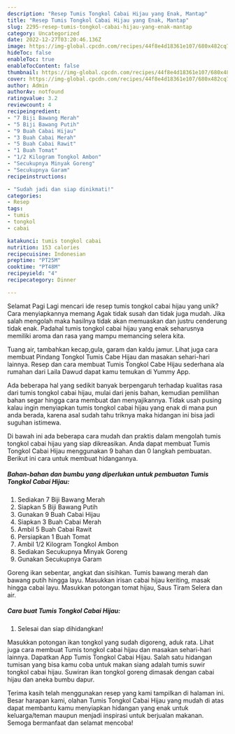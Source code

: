 ```yaml
---
description: "Resep Tumis Tongkol Cabai Hijau yang Enak, Mantap"
title: "Resep Tumis Tongkol Cabai Hijau yang Enak, Mantap"
slug: 2295-resep-tumis-tongkol-cabai-hijau-yang-enak-mantap
category: Uncategorized
date: 2022-12-27T03:20:46.136Z
image: https://img-global.cpcdn.com/recipes/44f8e4d18361e107/680x482cq70/tumis-tongkol-cabai-hijau-foto-resep-utama.jpg
hideToc: false
enableToc: true
enableTocContent: false
thumbnail: https://img-global.cpcdn.com/recipes/44f8e4d18361e107/680x482cq70/tumis-tongkol-cabai-hijau-foto-resep-utama.jpg
cover: https://img-global.cpcdn.com/recipes/44f8e4d18361e107/680x482cq70/tumis-tongkol-cabai-hijau-foto-resep-utama.jpg
author: Admin
authorAv: notfound
ratingvalue: 3.2
reviewcount: 4
recipeingredient:
- "7 Biji Bawang Merah"
- "5 Biji Bawang Putih"
- "9 Buah Cabai Hijau"
- "3 Buah Cabai Merah"
- "5 Buah Cabai Rawit"
- "1 Buah Tomat"
- "1/2 Kilogram Tongkol Ambon"
- "Secukupnya Minyak Goreng"
- "Secukupnya Garam"
recipeinstructions:

- "Sudah jadi dan siap dinikmati!"
categories:
- Resep
tags:
- tumis
- tongkol
- cabai

katakunci: tumis tongkol cabai 
nutrition: 153 calories
recipecuisine: Indonesian
preptime: "PT25M"
cooktime: "PT48M"
recipeyield: "4"
recipecategory: Dinner

---
```



Selamat Pagi Lagi mencari ide resep tumis tongkol cabai hijau yang unik? Cara menyiapkannya memang Agak tidak susah dan tidak juga mudah. Jika salah mengolah maka hasilnya tidak akan memuaskan dan justru cenderung tidak enak. Padahal tumis tongkol cabai hijau yang enak seharusnya memiliki aroma dan rasa yang mampu memancing selera kita.


Tuang air, tambahkan kecap,gula, garam dan kaldu jamur. Lihat juga cara membuat ️Pindang Tongkol Tumis Cabe Hijau dan masakan sehari-hari lainnya. Resep dan cara membuat Tumis Tongkol Cabe Hijau sederhana ala rumahan dari Laila Dawud dapat kamu temukan di Yummy App.

Ada beberapa hal yang sedikit banyak berpengaruh terhadap kualitas rasa dari tumis tongkol cabai hijau, mulai dari jenis bahan, kemudian pemilihan bahan segar hingga cara membuat dan menyajikannya. Tidak usah pusing kalau ingin menyiapkan tumis tongkol cabai hijau yang enak di mana pun anda berada, karena asal sudah tahu triknya maka hidangan ini bisa jadi suguhan istimewa.


Di bawah ini ada beberapa cara mudah dan praktis dalam mengolah tumis tongkol cabai hijau yang siap dikreasikan. Anda dapat membuat Tumis Tongkol Cabai Hijau menggunakan 9 bahan dan 0 langkah pembuatan. Berikut ini cara untuk membuat hidangannya.

<!--inarticleads1-->

##### Bahan-bahan dan bumbu yang diperlukan untuk pembuatan Tumis Tongkol Cabai Hijau:

1. Sediakan 7 Biji Bawang Merah
1. Siapkan 5 Biji Bawang Putih
1. Gunakan 9 Buah Cabai Hijau
1. Siapkan 3 Buah Cabai Merah
1. Ambil 5 Buah Cabai Rawit
1. Persiapkan 1 Buah Tomat
1. Ambil 1/2 Kilogram Tongkol Ambon
1. Sediakan Secukupnya Minyak Goreng
1. Gunakan Secukupnya Garam


Goreng ikan sebentar, angkat dan sisihkan. Tumis bawang merah dan bawang putih hingga layu. Masukkan irisan cabai hijau keriting, masak hingga cabai layu. Masukkan potongan tomat hijau, Saus Tiram Selera dan air. 

<!--inarticleads2-->

##### Cara buat Tumis Tongkol Cabai Hijau:


1. Selesai dan siap dihidangkan!

Masukkan potongan ikan tongkol yang sudah digoreng, aduk rata. Lihat juga cara membuat Tumis tongkol cabai hijau dan masakan sehari-hari lainnya. Dapatkan App Tumis Tongkol Cabai Hijau. Salah satu hidangan tumisan yang bisa kamu coba untuk makan siang adalah tumis suwir tongkol cabai hijau. Suwiran ikan tongkol goreng dimasak dengan cabai hijau dan aneka bumbu dapur. 

Terima kasih telah menggunakan resep yang kami tampilkan di halaman ini. Besar harapan kami, olahan Tumis Tongkol Cabai Hijau yang mudah di atas dapat membantu kamu menyiapkan hidangan yang enak untuk keluarga/teman maupun menjadi inspirasi untuk berjualan makanan. Semoga bermanfaat dan selamat mencoba!
